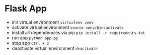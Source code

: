 Flask App
========

* init virtual environment `virtualenv venv`
* activate virtual environment `source venv/bin/activate`
* install all dependencies via pip `pip install -r requirements.txt`
* run app `python app.py`
* stop app `ctrl + z`
* deactivate virtual environment `deactivate`
